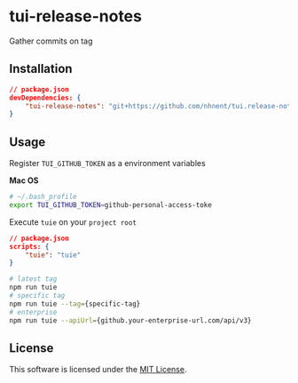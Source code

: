 # tui-release-notes

Gather commits on tag

## Installation
```json
// package.json
devDependencies: {
    "tui-release-notes": "git+https://github.com/nhnent/tui.release-notes.git"
}
```

## Usage
Register `TUI_GITHUB_TOKEN` as a environment variables

**Mac OS**
```sh
# ~/.bash_profile
export TUI_GITHUB_TOKEN=github-personal-access-toke
```

Execute `tuie` on your `project root`
```json
// package.json
scripts: {
    "tuie": "tuie"
}
```
```bash
# latest tag
npm run tuie
# specific tag
npm run tuie --tag={specific-tag}
# enterprise
npm run tuie --apiUrl={github.your-enterprise-url.com/api/v3}
```

## License
This software is licensed under the [MIT License](https://github.com/nhnent/tui.release-notes/blob/master/LICENSE).
